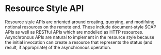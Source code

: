 # Resource Style API

Resource style APIs are oriented around creating, querying, and modifying notional resources on the remote end. These include document-style SOAP APIs as well as RESTful APIs which are modelled as HTTP resources. Asynchronous APIs are natural to implement in the resource style because the initial invocation can create a resource that represents the status (and result, if appropriate) of the asynchronous operation.
